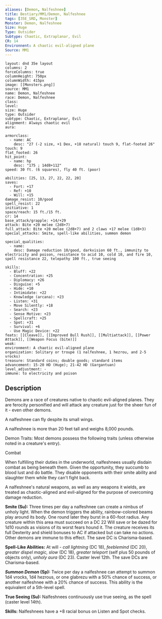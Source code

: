 ```yaml
---
aliases: [Demon, Nalfeshnee]
title: Bestiary/MM1/Demon, Nalfeshnee
tags: [35E_SRD, Monster]
Monster: Demon, Nalfeshnee
Size: Huge
Type: Outsider
Subtype: Chaotic, Extraplanar, Evil
CR: 14
Environnent: A chaotic evil-aligned plane
Source: MM1
---
```


```statblock
layout: dnd 35e layout
columns: 2
forceColumns: true
columnHeight: 750px
columnWidth: 415px
image: [[Monsters.png]]
source: MM1
name: Demon, Nalfeshnee
race: Demon, Nalfeshnee
class: 
level: 
size: Huge
type: Outsider
subtype: Chaotic, Extraplanar, Evil
alignment: Always chaotic evil
aura: 

armorclass:
  - name: AC
    desc: "27 (-2 size, +1 Dex, +18 natural) touch 9, flat-footed 26"
touch: 9
flat_footed: 26
hit_point:
  - name: hp
    desc: "175 ; 14d8+112"
speed: 30 ft. (6 squares), fly 40 ft. (poor)

abilities: [25, 13, 27, 22, 22, 20]
saves:
  - Fort: +17
  - Ref: +10
  - Will: +15
damage_resist: 10/good
spell_resist: 22
initiative: 1
space/reach: 15 ft./15 ft.
cr: 14
base_attack/grapple: +14/+29
attack: Bite +20 melee (2d8+7)
full_attack: Bite +20 melee (2d8+7) and 2 claws +17 melee (1d8+3)
special_attacks: Smite, spell-like abilities, summon demon

special_qualities:
  - name: 
    desc: Damage reduction 10/good, darkvision 60 ft., immunity to electricity and poison, resistance to acid 10, cold 10, and fire 10, spell resistance 22, telepathy 100 ft., true seeing

skills:
  - Bluff: +22
  - Concentration: +25
  - Diplomacy: +26
  - Disguise: +5
  - Hide: +10
  - Intimidate: +22
  - Knowledge (arcana): +23
  - Listen: +31
  - Move Silently: +18
  - Search: +23
  - Sense Motive: +23
  - Spellcraft: +25
  - Spot: +31
  - Survival: +6
  - Use Magic Device: +22
feats: [[Cleave]], [[Improved Bull Rush]], [[Multiattack]], [[Power Attack]], [[Weapon Focus (bite)]]
weak: 
environment: A chaotic evil-aligned plane
organization: Solitary or troupe (1 nalfeshnee, 1 hezrou, and 2-5 vrocks)
treasure: Standard coins; double goods; standard items
advancement: 15-20 HD (Huge); 21-42 HD (Gargantuan)
level_adjustment: -
immune: to electricity and poison
```

## Description

<p>Demons are a race of creatures native to chaotic evil-aligned planes. They are ferocity personified and will attack any creature just for the sheer fun of it - even other demons.</p>
<p>A nalfeshnee can fly despite its small wings.</p>
<p>A nalfeshnee is more than 20 feet tall and weighs 8,000 pounds.</p>
<p>Demon Traits: Most demons possess the following traits (unless otherwise noted in a creature's entry).</p>
<p>Combat</p>
<p>When fulfilling their duties in the underworld, nalfeshnees usually disdain combat as being beneath them. Given the opportunity, they succumb to blood lust and do battle. They disable opponents with their smite ability and slaughter them while they can't fight back.</p>
<p>A nalfeshnee's natural weapons, as well as any weapons it wields, are treated as chaotic-aligned and evil-aligned for the purpose of overcoming damage reduction.</p>
<p>
            <b>Smite (Su):</b> Three times per day a nalfeshnee can create a nimbus of unholy light. When the demon triggers the ability, rainbow-colored beams play around its body. One round later they burst in a 60-foot radius. Any creature within this area must succeed on a DC 22 Will save or be dazed for 1d10 rounds as visions of its worst fears hound it. The creature receives its full Dexterity and shield bonuses to AC if attacked but can take no actions. Other demons are immune to this effect. The save DC is Charisma-based.</p>
<p>
            <b>Spell-Like Abilities:</b> At will - <i>call lightning</i> (DC 18), <i>feeblemind</i> (DC 20), <i>greater dispel magic, slow</i> (DC 18), <i>greater teleport</i> (self plus 50 pounds of objects only), <i>unholy aura</i> (DC 23). Caster level 12th. The save DCs are Charisma-based.</p>
<p>
            <b>
              <i>Summon Demon</i> (Sp):</b> Twice per day a nalfeshnee can attempt to summon 1d4 vrocks, 1d4 hezrous, or one glabrezu with a 50% chance of success, or another nalfeshnee with a 20% chance of success. This ability is the equivalent of a 5th-level spell.</p>
<p>
            <b>True Seeing (Su):</b> Nalfeshnees continuously use true seeing, as the spell (caster level 14th).</p>
<p>
            <b>Skills:</b> Nalfeshnees have a +8 racial bonus on Listen and Spot checks.</p>